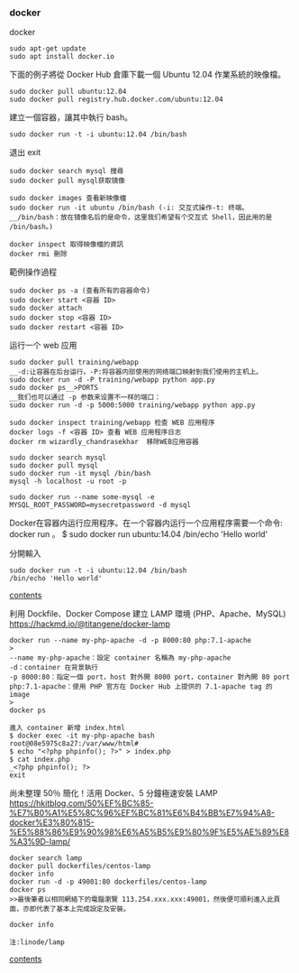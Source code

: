 ### docker

docker
~~~
sudo apt-get update
sudo apt install docker.io
~~~
下面的例子將從 Docker Hub 倉庫下載一個 Ubuntu 12.04 作業系統的映像檔。
~~~
sudo docker pull ubuntu:12.04
sudo docker pull registry.hub.docker.com/ubuntu:12.04
~~~
建立一個容器，讓其中執行 bash。
~~~
sudo docker run -t -i ubuntu:12.04 /bin/bash
~~~

退出
exit 

~~~
sudo docker search mysql 搜尋
sudo docker pull mysql获取镜像

sudo docker images 查看新映像檔
sudo docker run -it ubuntu /bin/bash (-i: 交互式操作-t: 终端。
__/bin/bash：放在镜像名后的是命令，这里我们希望有个交互式 Shell，因此用的是 /bin/bash。)

docker inspect 取得映像檔的資訊
docker rmi 刪除
~~~

範例操作過程
~~~
sudo docker ps -a (查看所有的容器命令)
sudo docker start <容器 ID>
sudo docker attach 
sudo docker stop <容器 ID>
sudo docker restart <容器 ID>
~~~

运行一个 web 应用
~~~
sudo docker pull training/webapp
__-d:让容器在后台运行。-P:将容器内部使用的网络端口映射到我们使用的主机上。
sudo docker run -d -P training/webapp python app.py
sudo docker ps__>PORTS
__我们也可以通过 -p 参数来设置不一样的端口：
sudo docker run -d -p 5000:5000 training/webapp python app.py

sudo docker inspect training/webapp 检查 WEB 应用程序
docker logs -f <容器 ID> 查看 WEB 应用程序日志
docker rm wizardly_chandrasekhar  移除WEB应用容器
~~~

~~~
sudo docker search mysql
sudo docker pull mysql
sudo docker run -it mysql /bin/bash
mysql -h localhost -u root -p

sudo docker run --name some-mysql -e MYSQL_ROOT_PASSWORD=mysecretpassword -d mysql
~~~



Docker在容器内运行应用程序。在一个容器内运行一个应用程序需要一个命令: docker run 。
$ sudo docker run ubuntu:14.04 /bin/echo 'Hello world'

分開輸入
~~~
sudo docker run -t -i ubuntu:12.04 /bin/bash
/bin/echo 'Hello world'
~~~
<a href="#contents">contents</a>


利用 Dockfile、Docker Compose 建立 LAMP 環境 (PHP、Apache、MySQL)
https://hackmd.io/@titangene/docker-lamp
~~~
docker run --name my-php-apache -d -p 8000:80 php:7.1-apache
>
--name my-php-apache：設定 container 名稱為 my-php-apache
-d：container 在背景執行
-p 8000:80：指定一個 port，host 對外開 8000 port，container 對內開 80 port
php:7.1-apache：使用 PHP 官方在 Docker Hub 上提供的 7.1-apache tag 的 image
>
docker ps

進入 container 新增 index.html
$ docker exec -it my-php-apache bash
root@08e5975c8a27:/var/www/html#
$ echo "<?php phpinfo(); ?>" > index.php
$ cat index.php
_<?php phpinfo(); ?>
exit

~~~


尚未整理
50％ 簡化！活用 Docker、5 分鐘極速安裝 LAMP
https://hkitblog.com/50%EF%BC%85-%E7%B0%A1%E5%8C%96%EF%BC%81%E6%B4%BB%E7%94%A8-docker%E3%80%815-%E5%88%86%E9%90%98%E6%A5%B5%E9%80%9F%E5%AE%89%E8%A3%9D-lamp/
~~~
docker search lamp
docker pull dockerfiles/centos-lamp
docker info
docker run -d -p 49001:80 dockerfiles/centos-lamp
docker ps
>>最後筆者以相同網絡下的電腦瀏覽 113.254.xxx.xxx:49001，然後便可順利進入此頁面，亦即代表了基本上完成設定及安裝。

docker info

注:linode/lamp

~~~

<a href="https://github.com/iachievedream/notebook/tree/master/linux">contents</a>